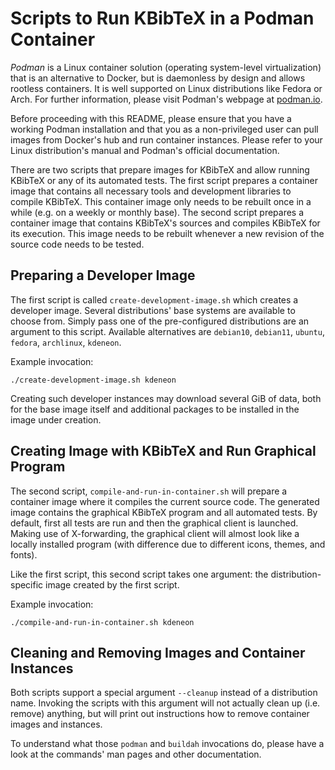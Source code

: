 # Scripts to Run KBibTeX in a Podman Container

*Podman* is a Linux container solution (operating system-level virtualization) that is an alternative to Docker, but is daemonless by design and allows rootless containers.
It is well supported on Linux distributions like Fedora or Arch.
For further information, please visit Podman's webpage at [podman.io](https://podman.io/).

Before proceeding with this README, please ensure that you have a working Podman installation and that you as a non-privileged user can pull images from Docker's hub and run container instances.
Please refer to your Linux distribution's manual and Podman's official documentation.

There are two scripts that prepare images for KBibTeX and allow running KBibTeX or any of its automated tests.
The first script prepares a container image that contains all necessary tools and development libraries to compile KBibTeX.
This container image only needs to be rebuilt once in a while (e.g. on a weekly or monthly base).
The second script prepares a container image that contains KBibTeX's sources and compiles KBibTeX for its execution.
This image needs to be rebuilt whenever a new revision of the source code needs to be tested.

## Preparing a Developer Image

The first script is called `create-development-image.sh` which creates a developer image.
Several distributions' base systems are available to choose from.
Simply pass one of the pre-configured distributions are an argument to this script.
Available alternatives are `debian10`, `debian11`, `ubuntu`, `fedora`, `archlinux`, `kdeneon`.

Example invocation:

```
./create-development-image.sh kdeneon
```

Creating such developer instances may download several GiB of data, both for the base image itself and additional packages to be installed in the image under creation.

## Creating Image with KBibTeX and Run Graphical Program

The second script, `compile-and-run-in-container.sh` will prepare a container image where it compiles the current source code.
The generated image contains the graphical KBibTeX program and all automated tests.
By default, first all tests are run and then the graphical client is launched.
Making use of X-forwarding, the graphical client will almost look like a locally installed program (with difference due to different icons, themes, and fonts).

Like the first script, this second script takes one argument: the distribution-specific image created by the first script.

Example invocation:

```
./compile-and-run-in-container.sh kdeneon
```

## Cleaning and Removing Images and Container Instances

Both scripts support a special argument `--cleanup` instead of a distribution name.
Invoking the scripts with this argument will not actually clean up (i.e. remove) anything, but will print out instructions how to remove container images and instances.

To understand what those `podman` and `buildah` invocations do, please have a look at the commands' man pages and other documentation.
